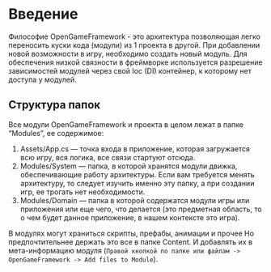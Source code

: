 # Введение

Философие OpenGameFramework - это архитектура позволяющая легко переносить куски кода (модули) из 1 проекта в другой.
При добавлении новой возможности в игру, необходимо создать новый модуль. Для обеспечения низкой связности в фреймворке используется разрешение зависимостей модулей через свой Ioc (DI) контейнер, к которому нет доступа у модулей.

## Структура папок
Все модули OpenGameFramework и проекта в целом лежат в папке “Modules”, ее содержимое:
1. Assets/App.cs — точка входа в приложение, которая загружается всю игру, вся логика, все связи стартуют отсюда.
2. Modules/System — папка, в которой хранятся модули движка, обеспечивающие работу архитектуры. Если вам требуется менять архитектуру, то следует изучить именно эту папку, а при создании игр, ее трогать нет необходимости.
3. Modules/Domain — папка в которой содержатся модули игры или приложения или еще чего, что делается (это предметная область, то о чем будет данное приложение, в нашем контексте это игра).

В модулях могут храниться скрипты, префабы, анимации и прочее
Но предпочтительнее держать это все в папке Content. И добавлять их в мета-информацию модуля (`Правой кнопкой по папке или файлам -> OpenGameFramework -> Add files to Module`).